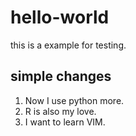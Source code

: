 # hello-world
this is a example for testing.


## simple changes

1. Now I use python more.
2. R is also my love.
3. I want to learn VIM.
